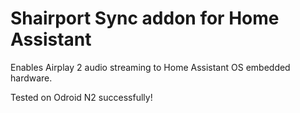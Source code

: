 # Shairport Sync addon for Home Assistant

Enables Airplay 2 audio streaming to Home Assistant OS embedded hardware.

Tested on Odroid N2 successfully!
